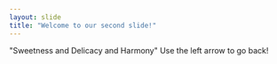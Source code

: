 ```yaml
---
layout: slide
title: "Welcome to our second slide!"
---
```

"Sweetness and Delicacy and Harmony"
Use the left arrow to go back! 
